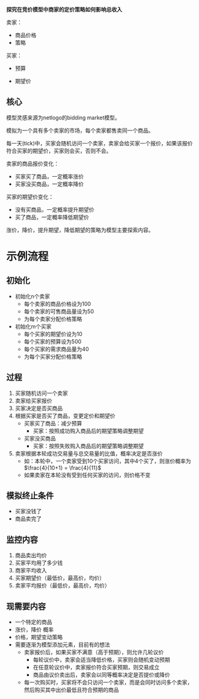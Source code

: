 **探究在竞价模型中商家的定价策略如何影响总收入**

卖家：

- 商品价格
- 策略

买家：

- 预算

- 期望价

## 核心

模型灵感来源为netlogo的bidding market模型。

模拟为一个具有多个卖家的市场，每个卖家都售卖同一个商品。

每一天(tick)中，买家会随机访问一个卖家，卖家会给买家一个报价，如果该报价符合买家的期望价，买家则会买，否则不会。

卖家的商品报价变化：

- 买家买了商品，一定概率涨价
- 买家没买商品，一定概率降价

买家的期望价变化：

- 没有买商品，一定概率提升期望价
- 买了商品，一定概率降低期望价

涨价，降价，提升期望，降低期望的策略为模型主要探索内容。



# **示例流程**

## 初始化

- 初始化n个卖家
  - 每个卖家的商品价格设为100
  - 每个卖家的可售商品量设为50
  - 为每个卖家分配价格策略
- 初始化m个买家
  - 每个买家的期望价设为10
  - 每个买家的预算设为500
  - 每个买家的需求商品量为40
  - 为每个买家分配价格策略

## 过程

1. 买家随机访问一个卖家
2. 卖家给买家报价
3. 买家决定是否买商品
4. 根据买家是否买了商品，变更定价和期望价
   - 买家买了商品：减少预算
     - 买家：按照成功购入商品后的期望策略调整期望
   - 买家没买商品
     - 买家：按照失败购入商品后的期望策略调整期望
5. 卖家根据本轮成功交易量与总交易量的比值，概率决定是否涨价
   - 如：本轮中，一个卖家受到10个买家访问，其中4个买了，则涨价概率为$\frac{4}{10+1} = \frac{4}{11}$
   - 如果卖家在本轮没有受到任何买家的访问，则价格不变

## 模拟终止条件

- 买家没钱了
- 商品卖完了

## 监控内容

1. 商品卖出均价
2. 买家平均用了多少钱
3. 商家平均收入
4. 买家期望价（最低价，最高价，均价）
5. 卖家平均报价（最低价，最高价，均价）



## 现需要内容

- 一个特定的商品
- 涨价，降价 概率
- 价格，期望变动策略
- 需要逐渐为模型添加元素，目前有的想法
  - 卖家报价后，如果买家不满意（高于预期），则允许几轮议价
    - 每轮议价中，卖家会适当降低价格，买家则会随机变动预期
    - 在任意轮议价中，卖家报价符合买家预期，则交易成立
    - 商品由议价卖出后，卖家会以同等概率决定是否提价或降价
  - 每一次购买时，买家将不会只访问一个卖家，而是会同时访问多个卖家，然后购买其中出价最低且符合预期的商品